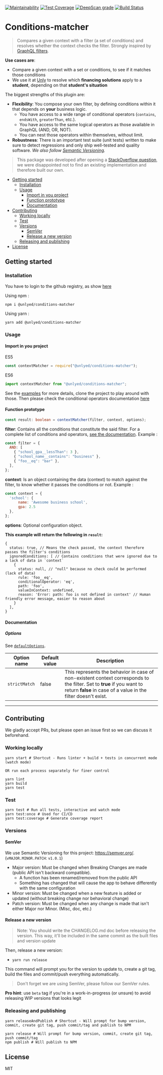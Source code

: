 [![Maintainability](https://api.codeclimate.com/v1/badges/d8318651d334711f79dc/maintainability)](https://codeclimate.com/github/UnlyEd/conditions-matcher/maintainability)
[![Test Coverage](https://api.codeclimate.com/v1/badges/d8318651d334711f79dc/test_coverage)](https://codeclimate.com/github/UnlyEd/conditions-matcher/test_coverage)
[![DeepScan grade](https://deepscan.io/api/teams/5275/projects/7050/branches/65346/badge/grade.svg)](https://deepscan.io/dashboard#view=project&tid=5275&pid=7050&bid=65346)
[![Build Status](https://codebuild.eu-west-1.amazonaws.com/badges?uuid=eyJlbmNyeXB0ZWREYXRhIjoiWGQ3V2dEdGpUendlc05TRm5RWXZzejJCRDFVb09maFJqSzRmKzh4aUZzSVY3Qk9nZ2hMTmV0Z3VtOUJQYW5Hd3diZnlvMXhFUnhIQjVEc0RnRm9XTnRnPSIsIml2UGFyYW1ldGVyU3BlYyI6Ii9NdXdzQ2JNQ2lLUWZQR04iLCJtYXRlcmlhbFNldFNlcmlhbCI6MX0%3D&branch=master)](https://eu-west-1.console.aws.amazon.com/codesuite/codebuild/projects/conditions-matcher/history)

# Conditions-matcher

> Compares a given context with a filter (a set of conditions) and resolves whether the context checks the filter.
> Strongly inspired by [GraphQL filters](https://www.prisma.io/docs/reference/prisma-api/queries-ahwee4zaey#filtering-by-field).

**Use cases are**:
- Compare a given context with a set or conditions, to see if it matches those conditions
- We use it at [Unly](https://unly.org/) to resolve which **financing solutions** apply to a **student**, depending on that **student's situation**

The biggest strengths of this plugin are:
- **Flexibility**: You compose your own filter, by defining conditions within it that depends on **your** business logic. 
  - You have access to a wide range of conditional operators (`contains`, `endsWith`, `greaterThan`, etc.).
  - You have access to the same logical operators as those available in GraphQL (AND, OR, NOT).
  - You can nest those operators within themselves, without limit.
- **Robustness**: There is an important test suite (unit tests) written to make sure to detect regressions and only ship well-tested and quality software. _We also follow [Semantic Versioning](#semver)._

> This package was developed after opening a [StackOverflow question](https://stackoverflow.com/questions/56309234/algorithm-to-filter-data-structure-and-or-not-similar-to-graphql-implementation), we were disappointed not to find an existing implementation and therefore built our own.

<!-- toc -->

- [Getting started](#getting-started)
  * [Installation](#installation)
  * [Usage](#usage)
    + [Import in you project](#import-in-you-project)
    + [Function prototype](#function-prototype)
    + [Documentation](#documentation)
- [Contributing](#contributing)
  * [Working locally](#working-locally)
  * [Test](#test)
  * [Versions](#versions)
    + [SemVer](#semver)
    + [Release a new version](#release-a-new-version)
  * [Releasing and publishing](#releasing-and-publishing)
- [License](#license)

<!-- tocstop -->

## Getting started

### Installation

You have to login to the github registry, as show [here](https://help.github.com/en/github/managing-packages-with-github-package-registry/configuring-npm-for-use-with-github-package-registry#authenticating-to-github-package-registry)

Using npm :
```
npm i @unlyed/conditions-matcher
```
Using yarn :
```
yarn add @unlyed/conditions-matcher
```

### Usage

#### Import in you project
ES5
```js
const contextMatcher = require("@unlyed/conditions-matcher");
```

ES6
```js
import contextMatcher from "@unlyed/conditions-matcher";
```

See the [examples](./examples) for more details, clone the project to play around with those.
Then please check the conditional operators documentation [here](./README-CONDITIONAL-OPERATORS.md)

#### Function prototype
```ts
const result: boolean = contextMatcher(filter, context, options);
```

**filter**: Contains all the conditions that constitute the said filter. For a complete list of conditions and operators, [see the documentation](./README-CONDITIONAL-OPERATORS.md). Example :
```js
const filter = {
  AND: [
    { "school_gpa__lessThan": 3 },
    { "school_name__contains": "business" },
    { "foo__eq": "bar" },
  ],
};
```

**context**: Is an object containing the data (context) to match against the filter, to know whether it passes the conditions or not. Example :
```js
const context = {
  'school': {
      name: 'Awesome business school',
      gpa: 2.5
  },
};
```

**options**: Optional configuration object. 

**This example will return the following in `result`:**
```
{
  status: true, // Means the check passed, the context therefore passes the filter's conditions
  ignoredConditions: [ // Contains conditions that were ignored due to a lack of data in `context`
    {
      status: null, // "null" because no check could be performed (lack of data)
      rule: 'foo__eq',
      conditionalOperator: 'eq',
      path: 'foo',
      valueInContext: undefined,
      reason: 'Error: path: foo is not defined in context' // Human friendly error message, easier to reason about
    }
  ],
}
```

#### Documentation

##### Options
See [`defaultOptions`](./src/utils/constants.ts).

| Option name  | Default value | Description |
|--------------|---------------|--------------|
| `strictMatch` | false | This represents the behavior in case of non-existent context corresponds to the filter. Set to **true** if you want to return **false** in case of a value in the filter doesn't exist. |


---

## Contributing

We gladly accept PRs, but please open an issue first so we can discuss it beforehand.

### Working locally

```
yarn start # Shortcut - Runs linter + build + tests in concurrent mode (watch mode)

OR run each process separately for finer control

yarn lint
yarn build
yarn test
```


### Test

```
yarn test # Run all tests, interactive and watch mode
yarn test:once # Used for CI/CD
yarn test:coverage # Generate coverage report
```

### Versions

#### SemVer

We use Semantic Versioning for this project: https://semver.org/. (`vMAJOR.MINOR.PATCH`: `v1.0.1`)

- Major version: Must be changed when Breaking Changes are made (public API isn't backward compatible).
  - A function has been renamed/removed from the public API
  - Something has changed that will cause the app to behave differently with the same configuration
- Minor version: Must be changed when a new feature is added or updated (without breaking change nor behavioral change)
- Patch version: Must be changed when any change is made that isn't either Major nor Minor. (Misc, doc, etc.)

#### Release a new version

> Note: You should write the CHANGELOG.md doc before releasing the version. 
This way, it'll be included in the same commit as the built files and version update

Then, release a new version:

- `yarn run release`

This command will prompt you for the version to update to, create a git tag, build the files and commit/push everything automatically.

> Don't forget we are using SemVer, please follow our SemVer rules.

**Pro hint**: use `beta` tag if you're in a work-in-progress (or unsure) to avoid releasing WIP versions that looks legit


### Releasing and publishing

```
yarn releaseAndPublish # Shortcut - Will prompt for bump version, commit, create git tag, push commit/tag and publish to NPM

yarn release # Will prompt for bump version, commit, create git tag, push commit/tag
npm publish # Will publish to NPM
```

## License

MIT
